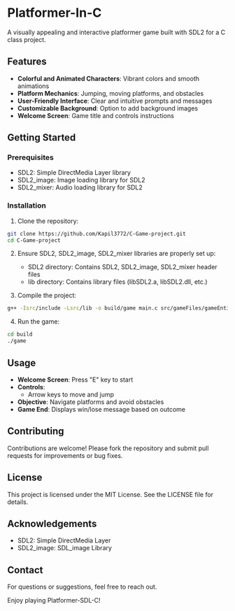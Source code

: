 # Platformer-In-C

A visually appealing and interactive platformer game built with SDL2 for a C class project.

## Features

- **Colorful and Animated Characters**: Vibrant colors and smooth animations
- **Platform Mechanics**: Jumping, moving platforms, and obstacles
- **User-Friendly Interface**: Clear and intuitive prompts and messages
- **Customizable Background**: Option to add background images
- **Welcome Screen**: Game title and controls instructions

## Getting Started

### Prerequisites

- SDL2: Simple DirectMedia Layer library
- SDL2_image: Image loading library for SDL2
- SDL2_mixer: Audio loading library for SDL2

### Installation

1. Clone the repository:
```sh
git clone https://github.com/Kapil3772/C-Game-project.git
cd C-Game-project
```

2. Ensure SDL2, SDL2_image, SDL2_mixer libraries are properly set up:
    - SDL2 directory: Contains SDL2, SDL2_image, SDL2_mixer header files
    - lib directory: Contains library files (libSDL2.a, libSDL2.dll, etc.)

3. Compile the project:
```sh
g++ -Isrc/include -Lsrc/lib -o build/game main.c src/gameFiles/gameEntities.c src/gameFiles/animations.c src/gameFiles/utils.c src/gameFiles/audios.c -lmingw32 -lSDL2main -lSDL2 -lSDL2_image -lSDL2_mixer
```

4. Run the game:
```sh
cd build
./game
```

## Usage

- **Welcome Screen**: Press "E" key to start
- **Controls**: 
  - Arrow keys to move and jump
- **Objective**: Navigate platforms and avoid obstacles
- **Game End**: Displays win/lose message based on outcome

## Contributing

Contributions are welcome! Please fork the repository and submit pull requests for improvements or bug fixes.

## License

This project is licensed under the MIT License. See the LICENSE file for details.

## Acknowledgements

- SDL2: Simple DirectMedia Layer
- SDL2_image: SDL_image Library

## Contact

For questions or suggestions, feel free to reach out.

Enjoy playing Platformer-SDL-C!